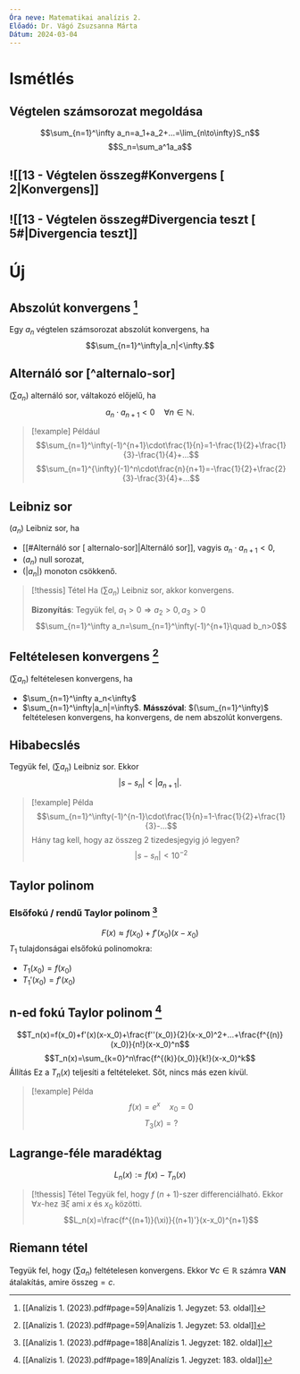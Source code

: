 ```yaml
---
Óra neve: Matematikai analízis 2.
Előadó: Dr. Vágó Zsuzsanna Márta
Dátum: 2024-03-04
---
```

# Ismétlés
## Végtelen számsorozat megoldása
$$\sum_{n=1}^\infty a_n=a_1+a_2+…=\lim_{n\to\infty}S_n$$
$$S_n=\sum_a^1a_a$$
## ![[13 - Végtelen összeg#Konvergens [ 2|Konvergens]]
## ![[13 - Végtelen összeg#Divergencia teszt [ 5#|Divergencia teszt]]
# Új
## Abszolút konvergens [^abszolut-konvergens]
Egy $a_n$ végtelen számsorozat abszolút konvergens, ha
$$\sum_{n=1}^\infty|a_n|<\infty.$$
## Alternáló sor [^alternalo-sor]
$\big(\sum a_n\big)$ alternáló sor, váltakozó előjelű, ha
$$a_n\cdot a_{n+1}<0\quad\forall n\in\mathbb{N}.$$
> [!example] Például
> $$\sum_{n=1}^\infty(-1)^{n+1}\cdot\frac{1}{n}=1-\frac{1}{2}+\frac{1}{3}-\frac{1}{4}+…$$
> $$\sum_{n=1}^{\infty}(-1)^n\cdot\frac{n}{n+1}=-\frac{1}{2}+\frac{2}{3}-\frac{3}{4}+…$$
## Leibniz sor
$(a_n)$ Leibniz sor, ha
- [[#Alternáló sor [ alternalo-sor]|Alternáló sor]], vagyis $a_n\cdot a_{n+1}<0$,
- $(a_n)$ null sorozat,
- $(|a_n|)$ monoton csökkenő.
> [!thessis] Tétel
> Ha $\big(\sum a_n\big)$ Leibniz sor, akkor konvergens.
> 
> **Bizonyítás**:
> Tegyük fel, $a_1>0\Rightarrow a_2>0, a_3>0$
> $$\sum_{n=1}^\infty a_n=\sum_{n=1}^\infty(-1)^{n+1}\quad b_n>0$$ 
## Feltételesen konvergens [^feltetelesen-konvergens]
$(\sum a_n)$ feltételesen konvergens, ha
- $\sum_{n=1}^\infty a_n<\infty$
- $\sum_{n=1}^\infty|a_n|=\infty$.
**Másszóval**:
$(\sum_{n=1}^\infty)$ feltételesen konvergens, ha konvergens, de nem abszolút konvergens.
## Hibabecslés
Tegyük fel, $(\sum a_n)$ Leibniz sor. Ekkor
$$|s-s_n|<|a_{n+1}|.$$
> [!example] Példa
> $$\sum_{n=1}^\infty(-1)^{n-1}\cdot\frac{1}{n}=1-\frac{1}{2}+\frac{1}{3}-…$$
> Hány tag kell, hogy az összeg 2 tizedesjegyig jó legyen?
> $$|s-s_n|<10^{-2}$$

## Taylor polinom
### Elsőfokú / rendű Taylor polinom [^taylor-polinom]
$$F(x)\approx f(x_0)+f'(x_0)(x-x_0)$$
$T_1$ tulajdonságai elsőfokú polinomokra:
- $T_1(x_0)=f(x_0)$
- ${T_1}'(x_0)=f'(x_0)$
## n-ed fokú Taylor polinom [^n-foku-taylor-polinom]
$$T_n(x)=f(x_0)+f'(x)(x-x_0)+\frac{f''(x_0)}{2}(x-x_0)^2+…+\frac{f^{(n)}(x_0)}{n!}(x-x_0)^n$$
$$T_n(x)=\sum_{k=0}^n\frac{f^{(k)}(x_0)}{k!}(x-x_0)^k$$
Állítás
Ez a $T_n(x)$ teljesíti a feltételeket. Sőt, nincs más ezen kívül.
> [!example] Példa
> $$f(x)=e^x\quad x_0=0$$
> $$T_3(x)=?$$
## Lagrange-féle maradéktag 
$$L_n(x):=f(x)-T_n(x)$$
> [!thessis] Tétel
> Tegyük fel, hogy $f$ $(n+1)$-szer differenciálható. Ekkor $\forall x$-hez $\exists\xi$ ami $x$ és $x_0$ közötti.
> $$L_n(x)=\frac{f^{(n+1)}(\xi)}{(n+1)'}(x-x_0)^{n+1}$$
## Riemann tétel
Tegyük fel, hogy $(\sum a_n)$ feltételesen konvergens. Ekkor $\forall c\in\mathbb{R}$ számra **VAN** átalakítás, amire $\text{összeg}=c$.

[^abszolut-konvergens]: [[Analízis 1. (2023).pdf#page=59|Analízis 1. Jegyzet: 53. oldal]]
[^feltetelesen-konvergens]: [[Analízis 1. (2023).pdf#page=59|Analízis 1. Jegyzet: 53. oldal]]
[^taylor-polinom]: [[Analízis 1. (2023).pdf#page=188|Analízis 1. Jegyzet: 182. oldal]]
[^n-foku-taylor-polinom]: [[Analízis 1. (2023).pdf#page=189|Analízis 1. Jegyzet: 183. oldal]]
